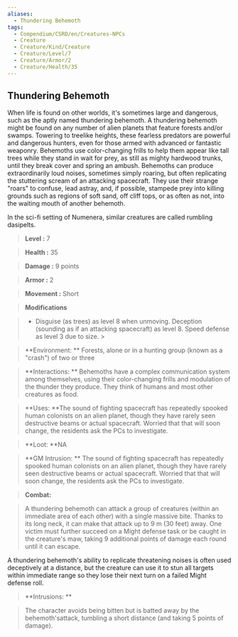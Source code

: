 ```yaml
---
aliases:
  - Thundering Behemoth
tags:
  - Compendium/CSRD/en/Creatures-NPCs
  - Creature
  - Creature/Kind/Creature
  - Creature/Level/7
  - Creature/Armor/2
  - Creature/Health/35
---
```

  
    
## Thundering Behemoth    
When life is found on other worlds, it's sometimes large and dangerous, such as the aptly named thundering behemoth. A thundering behemoth might be found on any number of alien planets that feature forests and/or swamps. Towering to treelike heights, these fearless predators are powerful and dangerous hunters, even for those armed with advanced or fantastic weaponry. Behemoths use color-changing frills to help them appear like tall trees while they stand in wait for prey, as still as mighty hardwood trunks, until they break cover and spring an ambush. Behemoths can produce extraordinarily loud noises, sometimes simply roaring, but often replicating the stuttering scream of an attacking spacecraft. They use their strange "roars" to confuse, lead astray, and, if possible, stampede prey into killing grounds such as regions of soft sand, off cliff tops, or as often as not, into the waiting mouth of another behemoth.  
In the sci-fi setting of Numenera, similar creatures are called rumbling dasipelts.    
  
    
> **Level :** 7    
> **Health :** 35    
> **Damage :** 9 points    
> **Armor :** 2    
> **Movement :** Short    
> **Modifications**    
>- Disguise (as trees) as level 8 when unmoving. Deception (sounding as if an attacking spacecraft) as level 8. Speed defense as level 3 due to size. >  
>    
> **Environment: ** Forests, alone or in a hunting group (known as a "crash") of two or three    
> **Interactions: ** Behemoths have a complex communication system among themselves, using their color-changing frills and modulation of the thunder they produce. They think of humans and most other creatures as food.    
> **Uses: **The sound of fighting spacecraft has repeatedly spooked human colonists on an alien planet, though they have rarely seen destructive beams or actual spacecraft. Worried that that will soon change, the residents ask the PCs to investigate.    
> **Loot: **NA    
> **GM Intrusion: ** The sound of fighting spacecraft has repeatedly spooked human colonists on an alien planet, though they have rarely seen destructive beams or actual spacecraft. Worried that that will soon change, the residents ask the PCs to investigate.    
  
> **Combat:**   
> A thundering behemoth can attack a group of creatures (within an immediate area of each other) with a single massive bite. Thanks to its long neck, it can make that attack up to 9 m (30 feet) away. One victim must further succeed on a Might defense task or be caught in the creature's maw, taking 9 additional points of damage each round until it can escape.   
A thundering behemoth's ability to replicate threatening noises is often used deceptively at a distance, but the creature can use it to stun all targets within immediate range so they lose their next turn on a failed Might defense roll.    
    
  
> **Intrusions: **   
> The character avoids being bitten but is batted away by the behemoth'sattack, tumbling a short distance (and taking 5 points of damage).    
